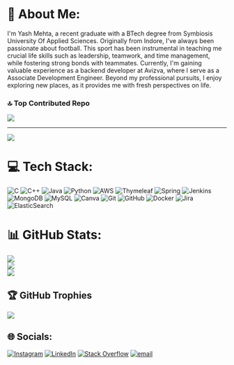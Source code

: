 # 💫 About Me:
I'm Yash Mehta, a recent graduate with a BTech degree from Symbiosis University Of Applied Sciences. Originally from Indore, I've always been passionate about football. This sport has been instrumental in teaching me crucial life skills such as leadership, teamwork, and time management, while fostering strong bonds with teammates. Currently, I'm gaining valuable experience as a backend developer at Avizva, where I serve as a Associate Development Engineer. Beyond my professional pursuits, I enjoy exploring new places, as it provides me with fresh perspectives on life.

### 🔝 Top Contributed Repo
![](https://github-contributor-stats.vercel.app/api?username=Yash919&limit=5&theme=dark&combine_all_yearly_contributions=true)

---
[![](https://visitcount.itsvg.in/api?id=Yash919&icon=0&color=0)](https://visitcount.itsvg.in)

# 💻 Tech Stack:
![C](https://img.shields.io/badge/c-%2300599C.svg?style=plastic&logo=c&logoColor=white) ![C++](https://img.shields.io/badge/c++-%2300599C.svg?style=plastic&logo=c%2B%2B&logoColor=white) ![Java](https://img.shields.io/badge/java-%23ED8B00.svg?style=plastic&logo=openjdk&logoColor=white) ![Python](https://img.shields.io/badge/python-3670A0?style=plastic&logo=python&logoColor=ffdd54) ![AWS](https://img.shields.io/badge/AWS-%23FF9900.svg?style=plastic&logo=amazon-aws&logoColor=white) ![Thymeleaf](https://img.shields.io/badge/Thymeleaf-%23005C0F.svg?style=plastic&logo=Thymeleaf&logoColor=white) ![Spring](https://img.shields.io/badge/spring-%236DB33F.svg?style=plastic&logo=spring&logoColor=white) ![Jenkins](https://img.shields.io/badge/jenkins-%232C5263.svg?style=plastic&logo=jenkins&logoColor=white) ![MongoDB](https://img.shields.io/badge/MongoDB-%234ea94b.svg?style=plastic&logo=mongodb&logoColor=white) ![MySQL](https://img.shields.io/badge/mysql-4479A1.svg?style=plastic&logo=mysql&logoColor=white) ![Canva](https://img.shields.io/badge/Canva-%2300C4CC.svg?style=plastic&logo=Canva&logoColor=white) ![Git](https://img.shields.io/badge/git-%23F05033.svg?style=plastic&logo=git&logoColor=white) ![GitHub](https://img.shields.io/badge/github-%23121011.svg?style=plastic&logo=github&logoColor=white) ![Docker](https://img.shields.io/badge/docker-%230db7ed.svg?style=plastic&logo=docker&logoColor=white) ![Jira](https://img.shields.io/badge/jira-%230A0FFF.svg?style=plastic&logo=jira&logoColor=white) ![ElasticSearch](https://img.shields.io/badge/-ElasticSearch-005571?style=plastic&logo=elasticsearch)

# 📊 GitHub Stats:
![](https://github-readme-stats.vercel.app/api?username=Yash919&theme=dark&hide_border=true&include_all_commits=true&count_private=false)<br/>
![](https://nirzak-streak-stats.vercel.app/?user=Yash919&theme=dark&hide_border=true)<br/>
![](https://github-readme-stats.vercel.app/api/top-langs/?username=Yash919&theme=dark&hide_border=true&include_all_commits=true&count_private=false&layout=compact)

## 🏆 GitHub Trophies
![](https://github-profile-trophy.vercel.app/?username=Yash919&theme=radical&no-frame=false&no-bg=true&margin-w=4)


## 🌐 Socials:
[![Instagram](https://img.shields.io/badge/Instagram-%23E4405F.svg?logo=Instagram&logoColor=white)](https://instagram.com/p.d.10_) [![LinkedIn](https://img.shields.io/badge/LinkedIn-%230077B5.svg?logo=linkedin&logoColor=white)](https://linkedin.com/in/yash-mehta-b093b81b6) [![Stack Overflow](https://img.shields.io/badge/-Stackoverflow-FE7A16?logo=stack-overflow&logoColor=white)](https://stackoverflow.com/users/20172954) [![email](https://img.shields.io/badge/Email-D14836?logo=gmail&logoColor=white)](mailto:mehtay037@gmail.com) 


<!-- Proudly created with GPRM ( https://gprm.itsvg.in ) -->
